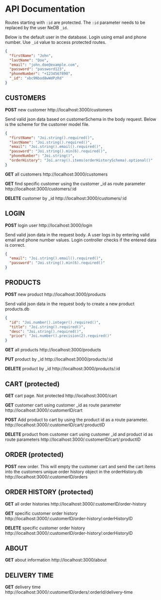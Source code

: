 # API Documentation

Routes starting with `:id` are protected. The `:id` parameter needs to be replaced by the user NeDB `_id`.

Below is the default user in the database. Login using email and phone number. Use `_id` value to access protected routes.

```json
{
  "firstName": "John",
  "lastName": "Doe",
  "email": "john.doe@example.com",
  "password": "password123",
  "phoneNumber": "+1234567890",
  "_id": "xbc9Nbod8wWdPzRd"
}
```

## CUSTOMERS

**POST** new customer http://localhost:3000/customers

Send valid json data based on customerSchema in the body request. Below is the scheme for the customer model file.

```json
{
  "firstName": "Joi.string().required()",
  "lastName": "Joi.string().required()",
  "email": "Joi.string().email().required()",
  "password": "Joi.string().min(6).required()",
  "phoneNumber": "Joi.string()",
  "orderHistory": "Joi.array().items(orderHistorySchema).optional()"
}
```

**GET** all customers http://localhost:3000/customers

**GET** find specific customer using the customer \_id as route parameter http://localhost:3000/customers/:id

**DELETE** customer by \_id http://localhost:3000/customers/:id

## LOGIN

**POST** login user http://localhost:3000/login

Send valid json data in the request body. A user logs in by entering valid email and phone number values. Login controller checks if the entered data is correct.

```json
{
  "email": "Joi.string().email().required()",
  "password": "Joi.string().min(6).required()"
}
```

## PRODUCTS

**POST** new product http://localhost:3000/products

Send valid json data in the request body to create a new product products.db

```json
{
  "id": "Joi.number().integer().required()",
  "title": "Joi.string().required()",
  "desc": "Joi.string().required()",
  "price": "Joi.number().precision(2).required()"
}
```

**GET** all products http://localhost:3000/products

**PUT** product by \_id http://localhost:3000/products/:id

**DELETE** product by \_id http://localhost:3000/products/:id

## CART (protected)

**GET** cart page. Not protected http://localhost:3000/cart

**GET** customer cart using customer \_id as route parameter http://localhost:3000/:customerID/cart

**POST** Add product to cart by using the product id as a route parameter. http://localhost:3000/:customerID/cart/:productID

**DELETE** product from customer cart using customer \_id and product id as route parameters http://localhost:3000/:customerID/cart/:productID

## ORDER (protected)

**POST** new order. This will empty the customer cart and send the cart items into the customers unique order history object in the orderHistory.db http://localhost:3000/:customerID/orders

## ORDER HISTORY (protected)

**GET** all order histories http://localhost:3000/:customerID/order-history

**GET** specific customer order history http://localhost:3000/:customerID/order-history/:orderHistoryID

**DELETE** specific customer order history http://localhost:3000/:customerID/order-history/:orderHistoryID

## ABOUT

**GET** about information http://localhost:3000/about

## DELIVERY TIME 

**GET** delivery time http://localhost:3000/:customerID/orders/:orderId/delivery-time

